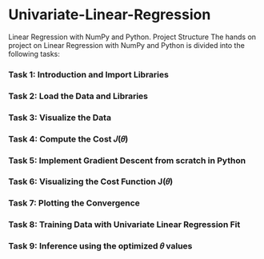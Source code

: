 # Univariate-Linear-Regression

Linear Regression with NumPy and Python.
Project Structure
The hands on project on Linear Regression with NumPy and Python is divided into the following tasks:

### Task 1: Introduction and Import Libraries
### Task 2: Load the Data and Libraries
### Task 3: Visualize the Data
### Task 4: Compute the Cost 𝐽(𝜃)
### Task 5: Implement Gradient Descent from scratch in Python
### Task 6: Visualizing the Cost Function J(𝜃)
### Task 7: Plotting the Convergence
### Task 8: Training Data with Univariate Linear Regression Fit
### Task 9: Inference using the optimized 𝜃 values




